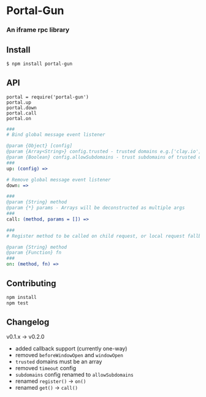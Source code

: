 # Portal-Gun

### An iframe rpc library

## Install

```bash
$ npm install portal-gun
```

## API

`portal = require('portal-gun')`  
`portal.up`  
`portal.down`  
`portal.call`  
`portal.on`  

```coffee
###
# Bind global message event listener

@param {Object} [config]
@param {Array<String>} config.trusted - trusted domains e.g.['clay.io']
@param {Boolean} config.allowSubdomains - trust subdomains of trusted domain
###
up: (config) =>
```

```coffee
# Remove global message event listener
down: =>
```

```coffee
###
@param {String} method
@param {*} params - Arrays will be deconstructed as multiple args
###
call: (method, params = []) =>
```

```coffee
###
# Register method to be called on child request, or local request fallback

@param {String} method
@param {Function} fn
###
on: (method, fn) =>
```

## Contributing

```bash
npm install
npm test
```

## Changelog

v0.1.x -> v0.2.0

  - added callback support (currently one-way)
  - removed `beforeWindowOpen` and `windowOpen`
  - `trusted` domains must be an array
  - removed `timeout` config
  - `subdomains` config renamed to `allowSubdomains`
  - renamed `register()` -> `on()`
  - renamed `get()` -> `call()`

